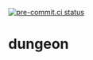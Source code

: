 [![pre-commit.ci status](https://results.pre-commit.ci/badge/github/spidermila/dungeon/main.svg)](https://results.pre-commit.ci/latest/github/spidermila/dungeon/main)

# dungeon
